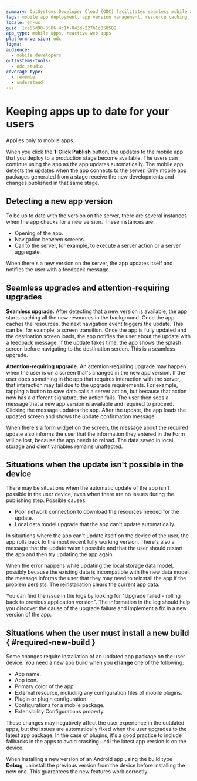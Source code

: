 ```yaml
---
summary: OutSystems Developer Cloud (ODC) facilitates seamless mobile app updates with automatic version detection and resource caching.
tags: mobile app deployment, app version management, resource caching
locale: en-us
guid: 1ca55d98-3586-4c1f-843d-227b1c858502
app_type: mobile apps, reactive web apps
platform-version: odc
figma:
audience:
  - mobile developers
outsystems-tools:
  - odc studio
coverage-type:
  - remember
  - understand
---
```


# Keeping apps up to date for your users

<div class="info" markdown="1">

Applies only to mobile apps.

</div>

When you click the **1-Click Publish** button, the updates to the mobile app that you deploy to a production stage become available. The users can continue using the app as the app updates automatically. The mobile app detects the updates when the app connects to the server. Only mobile app packages generated from a stage receive the new developments and changes published in that same stage.

## Detecting a new app version

To be up to date with the version on the server, there are several instances when the app checks for a new version. These instances are:

* Opening of the app.
* Navigation between screens.
* Call to the server, for example, to execute a server action or a server aggregate.

When there's a new version on the server, the app updates itself and notifies the user with a feedback message.

## Seamless upgrades and attention-requiring upgrades

**Seamless upgrade.** After detecting that a new version is available, the app starts caching all the new resources in the background. Once the app caches the resources, the next navigation event triggers the update. This can be, for example, a screen transition. Once the app is fully updated and the destination screen loads, the app notifies the user about the update with a feedback message. If the update takes time, the app shows the splash screen before navigating to the destination screen. This is a seamless upgrade.

**Attention-requiring upgrade.** An attention-requiring upgrade may happen when the user is on a screen that's changed in the new app version. If the user does something in the app that requires interaction with the server, that interaction may fail due to the upgrade requirements. For example, tapping a button to save data calls a server action, but because that action now has a different signature, the action fails. The user then sees a message that a new app version is available and required to proceed. Clicking the message updates the app. After the update, the app loads the updated screen and shows the update confirmation message.

When there's a form widget on the screen, the message about the required update also informs the user that the information they entered in the Form will be lost, because the app needs to reload. The data saved in local storage and client variables remains unaffected.

## Situations when the update isn't possible in the device

There may be situations when the automatic update of the app isn't possible in the user device, even when there are no issues during the publishing step. Possible causes:

* Poor network connection to download the resources needed for the update.
* Local data model upgrade that the app can't update automatically.
  
In situations where the app can't update itself on the device of the user, the app rolls back to the most recent fully working version. There's also a message that the update wasn't possible and that the user should restart the app and then try updating the app again.

When the error happens while updating the local storage data model, possibly because the existing data is incompatible with the new data model, the message informs the user that they may need to reinstall the app if the problem persists. The reinstallation clears the current app data.

You can find the issue in the logs by looking for "Upgrade failed - rolling back to previous application version". The information in the log should help you discover the cause of the upgrade failure and implement a fix in a new version of the app.

## Situations when the user must install a new build { #required-new-build }

Some changes require installation of an updated app package on the user device. You need a new app build when you **change** one of the following:

* App name.
* App icon.
* Primary color of the app.
* External resource, including any configuration files of mobile plugins.
* Plugin or plugin configuration.
* Configurations for a mobile package.
* Extensibility Configurations property.

These changes may negatively affect the user experience in the outdated apps, but the issues are automatically fixed when the user upgrades to the latest app package. In the case of plugins, it's a good practice to include fallbacks in the apps to avoid crashing until the latest app version is on the device.

When installing a new version of an Android app using the build type **Debug**, uninstall the previous version from the device before installing the new one. This guarantees the new features work correctly.

